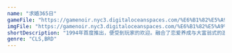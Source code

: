 ```yaml
---
name: "求婚365日"
gameFile: "https://gamenoir.nyc3.digitaloceanspaces.com/%E6%B1%82%E5%A9%9A365%E6%97%A5/365.zip"
imgFile: "https://gamenoir.nyc3.digitaloceanspaces.com/%E6%B1%82%E5%A9%9A365%E6%97%A5/original.webp"
shortDescription: "1994年首度推出，便受到玩家的欢迎。融合了恋爱养成与大富翁式的游戏玩法，让这款游戏充满了令人敬奇的创意"
genre: "CLS,BRD"
---
```

